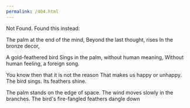 ```yaml
---
permalink: /404.html
---
```


Not Found. Found this instead:


The palm at the end of the mind,
Beyond the last thought, rises
In the bronze decor,

A gold-feathered bird
Sings in the palm, without human meaning,
Without human feeling, a foreign song.

You know then that it is not the reason
That makes us happy or unhappy.
The bird sings. Its feathers shine.

The palm stands on the edge of space.
The wind moves slowly in the branches.
The bird's fire-fangled feathers dangle down